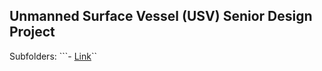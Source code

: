 ## Unmanned Surface Vessel (USV) Senior Design Project

Subfolders:
  ```- [Link](https://github.com/NickCapobianco/Senior-Design/blob/master/my-detection.py)``
